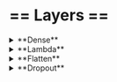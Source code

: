 # ==&nbsp;Layers&nbsp;==


<details><summary>**Dense**</summary>
<p>
[**Docs**](https://keras.io/layers/core/) 

- **Dense** is fully connected layer that means all neurons in previous layers will be connected to all neurons in fully connected layer. In the last layer we have to specify output dimensions/classes of the model.
#### 1. Class.
~~~python
keras.layers.Dense(
				units, 
				activation=None, 
				use_bias=True, 
				kernel_initializer='glorot_uniform', 
				bias_initializer='zeros', 
				kernel_regularizer=None, 
				bias_regularizer=None, 
				activity_regularizer=None, 
				kernel_constraint=None, 
				bias_constraint=None
				)
~~~

#### Example.
~~~python
from keras.layers.core import  Dense

model = Sequential()
model.add(Lambda(standardize, input_shape=(28, 28, 1)))
model.add(Flatten())
model.add(Dense(10, activation='softmax'))   <----
~~~
</p>
</details>


<details><summary>**Lambda**</summary>
<p>
[**Docs**](https://keras.io/layers/core/) 

- **Lambda layer** performs simple arithmetic operations like sum, average, exponentiation etc.

#### 1. Class.
~~~python
keras.layers.Lambda(function, output_shape=None, mask=None, arguments=None)
~~~

#### Example.
~~~python
from keras.layers.core import  Lambda

def standardize(x):
    return (x - mean_px)/std_px

model = Sequential()
model.add(Lambda(standardize, input_shape=(28, 28, 1)))  <--
model.add(Flatten())
model.add(Dense(10, activation='softmax'))
~~~
</p>
</details>


<details><summary>**Flatten**</summary>
<p>
[**Docs**](https://keras.io/layers/core/) 

- **Flatten** will transform input into 1D array.

#### 1. Class.
~~~python
keras.layers.Flatten(data_format=None)
~~~

#### Example.
~~~python
from keras.layers.core import  Flatten

model = Sequential()
model.add(Lambda(standardize, input_shape=(28, 28, 1)))
model.add(Flatten())   <--
model.add(Dense(10, activation='softmax'))
~~~
</p>
</details>

<details><summary>**Dropout**</summary>
<p>
[**Docs**](https://keras.io/layers/core/) 

- **Dropout** consists in randomly setting a fraction rate of input units to 0 at each update during training time, which helps prevent overfitting.

#### 1. Class.
~~~python
keras.layers.Dropout(
				rate, 
				noise_shape=None, 
				seed=None
				)
~~~

#### Example.
~~~python
from keras.layers.core import  Flatten

model = Sequential()
model.add(Lambda(standardize, input_shape=(28, 28, 1)))
model.add(Flatten())   <--
model.add(Dense(10, activation='softmax'))
~~~
</p>
</details>